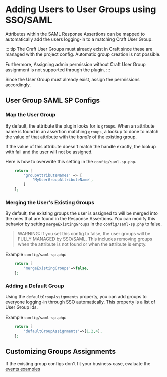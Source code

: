 # Adding Users to User Groups using SSO/SAML

Attributes within the SAML Response Assertions can be mapped to automatically add the users logging-in to a 
matching Craft User Group. 

::: tip
The Craft User Groups must already exist in Craft since these are managed with the project config. Automatic 
group creation is not possible. 

Furthermore, Assigning admin permission without Craft User Group assignment is not supported through the plugin.
:::

Since the User Group must already exist, assign the permissions accordingly.

## User Group SAML SP Configs
### Map the User Group
By default, the attribute the plugin looks for is `groups`. When an attribute name is found in an assertion 
matching `groups`, a lookup to done to match the value of that attribute with the *handle* of the existing group. 

If the value of this attribute doesn't match the handle exactly, the lookup with fail and the user will not be assigned.

Here is how to overwrite this setting in the `config/saml-sp.php`.
```php
    return [
        'groupAttributeNames' => [
            'MyUserGroupAttributeName',
        ]
    ];
```

### Merging the User's Existing Groups

By default, the existing groups the user is assigned to will be merged into the ones that  are found in the Response 
Assertions. You can modify this behavior by setting `mergeExistingGroups` in the `config/saml-sp.php` to false.

> WARNING: If you set this config to false, the user groups will be FULLY MANAGED by SSO/SAML. This includes removing
> groups when the attribute is not found or when the attribute is empty.

Example `config/saml-sp.php`:
```php
    return [
        'mergeExistingGroups'=>false,
    ];
```

### Adding a Default Group
Using the `defaultGroupAssignments` property, you can add groups to everyone logging-in through SSO automatically. This
property is a list of User Group ids.

Example `config/saml-sp.php`:
```php
    return [
        'defaultGroupAssignments'=>[1,2,4],
    ];
```
## Customizing Groups Assignments

If the existing group configs don't fit your business case, evaluate the 
[events examples](/configure/events.html#assign-user-to-a-user-group-based-on-a-property)